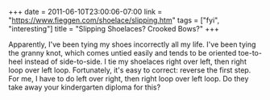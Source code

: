 +++
date = 2011-06-10T23:00:06-07:00
link = "https://www.fieggen.com/shoelace/slipping.htm"
tags = ["fyi", "interesting"]
title = "Slipping Shoelaces? Crooked Bows?"
+++

Apparently, I've been tying my shoes incorrectly all my life. I've been tying the granny knot, which comes untied easily and tends to be oriented toe-to-heel instead of side-to-side. I tie my shoelaces right over left, then right loop over left loop. Fortunately, it's easy to correct: reverse the first step. For me, I have to do left over right, then right loop over left loop. Do they take away your kindergarten diploma for this?

